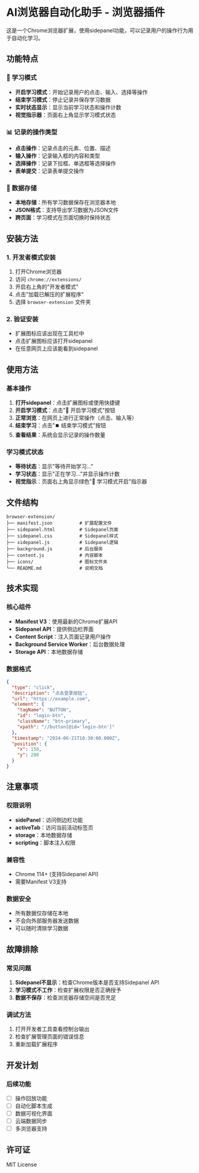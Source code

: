 # AI浏览器自动化助手 - 浏览器插件

这是一个Chrome浏览器扩展，使用sidepanel功能，可以记录用户的操作行为用于自动化学习。

## 功能特点

### 🎯 学习模式
- **开启学习模式**：开始记录用户的点击、输入、选择等操作
- **结束学习模式**：停止记录并保存学习数据
- **实时状态显示**：显示当前学习状态和操作计数
- **视觉指示器**：页面右上角显示学习模式状态

### 📊 记录的操作类型
- **点击操作**：记录点击的元素、位置、描述
- **输入操作**：记录输入框的内容和类型
- **选择操作**：记录下拉框、单选框等选择操作
- **表单提交**：记录表单提交操作

### 💾 数据存储
- **本地存储**：所有学习数据保存在浏览器本地
- **JSON格式**：支持导出学习数据为JSON文件
- **跨页面**：学习模式在页面切换时保持状态

## 安装方法

### 1. 开发者模式安装
1. 打开Chrome浏览器
2. 访问 `chrome://extensions/`
3. 开启右上角的"开发者模式"
4. 点击"加载已解压的扩展程序"
5. 选择 `browser-extension` 文件夹

### 2. 验证安装
- 扩展图标应该出现在工具栏中
- 点击扩展图标应该打开sidepanel
- 在任意网页上应该能看到sidepanel

## 使用方法

### 基本操作
1. **打开sidepanel**：点击扩展图标或使用快捷键
2. **开启学习模式**：点击"🎯 开启学习模式"按钮
3. **正常浏览**：在网页上进行正常操作（点击、输入等）
4. **结束学习**：点击"⏹️ 结束学习模式"按钮
5. **查看结果**：系统会显示记录的操作数量

### 学习模式状态
- **等待状态**：显示"等待开始学习..."
- **学习状态**：显示"正在学习..."并显示操作计数
- **视觉指示**：页面右上角显示绿色"🎯 学习模式开启"指示器

## 文件结构

```
browser-extension/
├── manifest.json          # 扩展配置文件
├── sidepanel.html         # Sidepanel页面
├── sidepanel.css          # Sidepanel样式
├── sidepanel.js           # Sidepanel逻辑
├── background.js          # 后台服务
├── content.js             # 内容脚本
├── icons/                 # 图标文件夹
└── README.md              # 说明文档
```

## 技术实现

### 核心组件
- **Manifest V3**：使用最新的Chrome扩展API
- **Sidepanel API**：提供侧边栏界面
- **Content Script**：注入页面记录用户操作
- **Background Service Worker**：后台数据处理
- **Storage API**：本地数据存储

### 数据格式
```json
{
  "type": "click",
  "description": "点击登录按钮",
  "url": "https://example.com",
  "element": {
    "tagName": "BUTTON",
    "id": "login-btn",
    "className": "btn-primary",
    "xpath": "//button[@id='login-btn']"
  },
  "timestamp": "2024-06-21T10:30:00.000Z",
  "position": {
    "x": 150,
    "y": 200
  }
}
```

## 注意事项

### 权限说明
- **sidePanel**：访问侧边栏功能
- **activeTab**：访问当前活动标签页
- **storage**：本地数据存储
- **scripting**：脚本注入权限

### 兼容性
- Chrome 114+ (支持Sidepanel API)
- 需要Manifest V3支持

### 数据安全
- 所有数据仅存储在本地
- 不会向外部服务器发送数据
- 可以随时清除学习数据

## 故障排除

### 常见问题
1. **Sidepanel不显示**：检查Chrome版本是否支持Sidepanel API
2. **学习模式不工作**：检查扩展权限是否正确授予
3. **数据不保存**：检查浏览器存储空间是否充足

### 调试方法
1. 打开开发者工具查看控制台输出
2. 检查扩展管理页面的错误信息
3. 重新加载扩展程序

## 开发计划

### 后续功能
- [ ] 操作回放功能
- [ ] 自动化脚本生成
- [ ] 数据可视化界面
- [ ] 云端数据同步
- [ ] 多浏览器支持

## 许可证

MIT License 